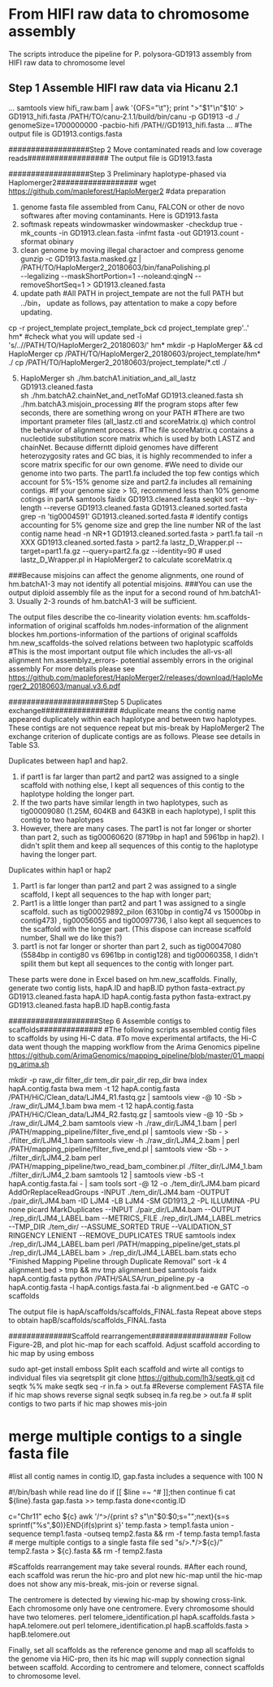 # From HIFI raw data to chromosome assembly
The scripts introduce the pipeline for P. polysora-GD1913 assembly from HIFI raw data to chromosome level

## Step 1 Assemble HIFI raw data via Hicanu 2.1
...
samtools view hifi_raw.bam | awk '{OFS="\t"}; print ">"$1"\n"$10' > GD1913_hifi.fasta
/PATH/TO/canu-2.1.1/build/bin/canu -p GD1913 -d ./ genomeSize=1700000000 -pacbio-hifi /PATH//GD1913_hifi.fasta
...
#The output file is GD1913.contigs.fasta


##################Step 2 Move contaminated reads and low coverage reads##################
The output file is GD1913.fasta

##################Step 3 Preliminary haplotype-phased via Haplomerger2##################
wget https://github.com/mapleforest/HaploMerger2
#data preparation
1) genome fasta file assembled from Canu, FALCON or other de novo softwares after moving contaminants. Here is GD1913.fasta
2) softmask repeats windowmasker
windowmasker -checkdup true -mk_counts -in GD1913.clean.fasta -infmt fasta -out GD1913.count -sformat obinary
3) clean genome by moving illegal charactoer and compress genome
gunzip -c GD1913.fasta.masked.gz | /PATH/TO/HaploMerger2_20180603/bin/fanaPolishing.pl \
--legalizing --maskShortPortion=1 --noleand:qingN --removeShortSeq=1 > GD1913.cleaned.fasta
4) update path
#All PATH in project_tempate are not the full PATH but ../bin， update as follows, pay attentation to make a copy before updating.

cp -r project_template project_template_bck
cd project_template 
grep'\.\.' hm*   #check what you will update
sed -i 's/\.\./\/PATH\/TO\/HaploMerger2_20180603/' hm*
mkdir -p HaploMerger && cd HaploMerger
cp /PATH/TO/HaploMerger2_20180603/project_template/hm* ./
cp /PATH/TO/HaploMerger2_20180603/project_template/*.ctl ./

5) HaploMerger
sh ./hm.batchA1.initiation_and_all_lastz GD1913.cleaned.fasta  
sh ./hm.batchA2.chainNet_and_netToMaf GD1913.cleaned.fasta
sh ./hm.batchA3.misjoin_processing
#If the program stops after few seconds, there are something wrong on your PATH
#There are two important prameter files (all_lastz.ctl and scoreMatrix.q) which control the behavior of alignment process. 
#The file scoreMatrix.q contains a nucleotide substitution score matrix which is used by both LASTZ and chainNet. Because differntt diploid genomes have different heterozygosity rates and GC bias, it is highly recommended to infer a score matrix specific for our own genome.
#We need to divide our genome into two parts. The part1.fa included the top few contigs which account for 5%-15% genome size and part2.fa includes all remaining contigs.
#If your genome size > 1G, recommend less than 10% genome cotings in partA
samtools faidix GD1913.cleaned.fasta
seqkit sort --by-length --reverse GD1913.cleaned.fasta GD1913.cleaned.sorted.fasta
grep -n 'tig0004591' GD1913.cleaned.sorted.fasta # identify contigs accounting for 5% genome size and grep the line number NR of the last contig name
head -n NR+1 GD1913.cleaned.sorted.fasta > part1.fa
tail -n XXX GD1913.cleaned.sorted.fasta > part2.fa
lastz_D_Wrapper.pl --target=part1.fa.gz --query=part2.fa.gz --identity=90  # used lastz_D_Wrapper.pl in HaploMerger2 to calculate scoreMatrix.q

###Because misjoins can affect the genome alignments, one round of hm.batchA1-3 may not identify all potential misjoins. 
###You can use the output diploid assembly file as the input for a second round of hm.batchA1-3. Usually 2-3 rounds of hm.batchA1-3 will be sufficient.

The output files describe the co-linearity violation events:
hm.scaffolds-information of original scaffolds
hm.nodes-information of the alignment blockes
hm.portions-information of the partions of original scaffolds
hm.new_scaffolds-the solved relations between two haplotypic scaffolds  #This is the most important output file which includes the all-vs-all alignment
hm.assemblyz_errors- potential assembly errors in the original assembly
For more details please see https://github.com/mapleforest/HaploMerger2/releases/download/HaploMerger2_20180603/manual.v3.6.pdf

#####################Step 5 Duplicates exchange#################
#duplicate means the contig name appeared duplicately within each haplotype and between two haplotypes. These contigs are not sequence repeat but mis-break by HaploMerger2
The exchange criterion of duplicate contigs are as follows. Please see details in Table S3.

Duplicates between hap1 and hap2. 
1. if part1 is far larger than part2 and part2 was assigned to a single scaffold with nothing else, I kept all sequences of this contig to the haplotype holding the longer part.
2. If the two parts have similar length in two haplotypes, such as tig00009080 (1.25M, 604KB and 643KB in each haplotype), I split this contig to two haplotypes
3. However, there are many cases. The part1 is not far longer or shorter than part 2, such as tig00060620 (8719bp in hap1 and 5961bp in hap2). I didn't split them and keep all sequences of this contig to the haplotype having the longer part.

Duplicates within hap1 or hap2
1. Part1 is far longer than part2 and part 2 was assigned to a single scaffold, I kept all sequences to the hap with longer part;
2. Part1 is a little longer than part2 and part 1 was assigned to a single scaffold. such as tig00029892_pilon (6310bp in contig74 vs 15000bp in contig473) , tig00056055 and tig00097736, I also kept all sequences to the scaffold with the longer part. (This dispose can increase scaffold number, Shall we do like this?)
3. part1 is not far longer or shorter than part 2, such as tig00047080 (5584bp in contig80 vs 6961bp in contig128) and tig00060358, I didn't spilit them but kept all sequences to the contig with longer part.

These parts were done in Excel based on hm.new_scaffolds. Finally, generate two contig lists, hapA.ID and hapB.ID
python fasta-extract.py GD1913.cleaned.fasta hapA.ID hapA.contig.fasta
python fasta-extract.py GD1913.cleaned.fasta hapB.ID hapB.contig.fasta

####################Step 6 Assemble contigs to scaffolds##############
  #The following scripts assembled contig files to scaffolds by using Hi-C data.
  #To move experimental artifacts, the Hi-C data went though the mapping workflow from the Arima Genomics pipeline https://github.com/ArimaGenomics/mapping_pipeline/blob/master/01_mapping_arima.sh 
  
  mkdir -p raw_dir filter_dir tem_dir pair_dir rep_dir
  bwa index hapA.contig.fasta
  bwa mem -t 12 hapA.contig.fasta /PATH/HiC/Clean_data/LJM4_R1.fastq.gz | samtools view -@ 10 -Sb > ./raw_dir/LJM4_1.bam
  bwa mem -t 12 hapA.contig.fasta /PATH/HiC/Clean_data/LJM4_R2.fastq.gz | samtools view -@ 10 -Sb > ./raw_dir/LJM4_2.bam
  samtools view -h ./raw_dir/LJM4_1.bam | perl /PATH/mapping_pipeline/filter_five_end.pl | samtools view -Sb - > ./filter_dir/LJM4_1.bam
  samtools view -h ./raw_dir/LJM4_2.bam | perl /PATH/mapping_pipeline/filter_five_end.pl | samtools view -Sb - > ./filter_dir/LJM4_2.bam
  perl /PATH/mapping_pipeline/two_read_bam_combiner.pl ./filter_dir/LJM4_1.bam ./filter_dir/LJM4_2.bam samtools 12 | samtools view -bS -t hapA.contig.fasta.fai - | sam    tools sort -@ 12 -o ./tem_dir/LJM4.bam
  picard AddOrReplaceReadGroups -INPUT ./tem_dir/LJM4.bam -OUTPUT ./pair_dir/LJM4.bam -ID LJM4 -LB LJM4 -SM GD1913_2 -PL ILLUMINA -PU none
  picard MarkDuplicates --INPUT ./pair_dir/LJM4.bam --OUTPUT ./rep_dir/LJM4_LABEL.bam --METRICS_FILE ./rep_dir/LJM4_LABEL.metrics --TMP_DIR ./tem_dir/ --ASSUME_SORTED TRUE --VALIDATION_ST    RINGENCY LENIENT --REMOVE_DUPLICATES TRUE
  samtools index ./rep_dir/LJM4_LABEL.bam
  perl /PATH/mapping_pipeline/get_stats.pl ./rep_dir/LJM4_LABEL.bam > ./rep_dir/LJM4_LABEL.bam.stats
  echo "Finished Mapping Pipeline through Duplicate Removal"
  sort -k 4 alignment.bed > tmp && mv tmp alignment.bed
  samtools faidx hapA.contig.fasta
  python /PATH/SALSA/run_pipeline.py -a hapA.contig.fasta -l hapA.contigs.fasta.fai -b alignment.bed -e GATC -o scaffolds
  
  The output file is hapA/scaffolds/scaffolds_FINAL.fasta
  Repeat above steps to obtain hapB/scaffolds/scaffolds_FINAL.fasta
  
  ##############Scaffold rearrangement#################
  Follow Figure-2B, and plot hic-map for each scaffold. Adjust scaffold according to hic map by using emboss
  
  sudo apt-get install emboss
  Split each scaffold and wirte all contigs to individual files via seqretsplit
  git clone https://github.com/lh3/seqtk.git
  cd seqtk %% make
  seqtk seq -r in.fa > out.fa #Reverse complement FASTA file if hic map shows reverse signal
  seqtk subseq in.fa reg.be > out.fa # split contigs to two parts if hic map showes mis-join
  
  # merge multiple contigs to a single fasta file
  #list all contig names in contig.ID, gap.fasta includes a sequence with 100 N
  
  #!/bin/bash
  while read line
  do
  if [[ $line =~ ^# ]];then
          continue
  fi
  cat ${line}.fasta gap.fasta >> temp.fasta
  done<contig.ID
  
  c="Chr11"
  echo ${c}
  awk '/^>/{print s? s"\n"$0:$0;s="";next}{s=s sprintf("%s",$0)}END{if(s)print s}' temp.fasta > temp1.fasta
  union -sequence temp1.fasta -outseq temp2.fasta && rm -f temp.fasta temp1.fasta  # merge multiple contigs to a single fasta file
  sed "s/>.*/>${c}/" temp2.fasta > ${c}.fasta && rm -f temp2.fasta
  
  
  #Scaffolds rearrangement may take several rounds. 
  #After each round, each scaffold was rerun the hic-pro and plot new hic-map until the hic-map does not show any mis-break, mis-join or reverse signal.
  
  The centromere is detected by viewing hic-map by showing cross-link. Each chromosome only have one centromere. Every chromosome should have two telomeres.
  perl telomere_identification.pl hapA.scaffolds.fasta > hapA.telomere.out
  perl telomere_identification.pl hapB.scaffolds.fasta > hapB.telomere.out

  Finally, set all scaffolds as the reference genome and map all scaffolds to the genome via HiC-pro, then its hic map will supply connection signal between scaffold. 
  According to centromere and telomere, connect scaffolds to chromosome level.
